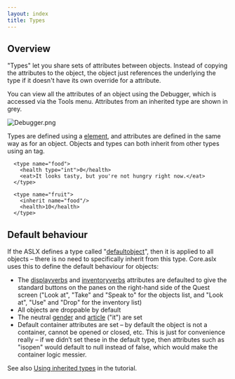 ```yaml
---
layout: index
title: Types
---
```


Overview
--------

"Types" let you share sets of attributes between objects. Instead of copying the attributes to the object, the object just references the underlying the type if it doesn't have its own override for a attribute.

You can view all the attributes of an object using the Debugger, which is accessed via the Tools menu. Attributes from an inherited type are shown in grey.

![](Debugger.png "Debugger.png")

Types are defined using a [<type> element](elements/type.html), and attributes are defined in the same way as for an object. Objects and types can both inherit from other types using an <inherit> tag.

      <type name="food">
        <health type="int">0</health>
        <eat>It looks tasty, but you're not hungry right now.</eat>
      </type>

      <type name="fruit">
        <inherit name="food"/>
        <health>10</health>
      </type>

Default behaviour
-----------------

If the ASLX defines a type called "[defaultobject](attributes/defaultobject.html)", then it is applied to all objects – there is no need to specifically inherit from this type. Core.aslx uses this to define the default behaviour for objects:

-   The [displayverbs](attributes/displayverbs.html) and [inventoryverbs](attributes/inventoryverbs.html) attributes are defaulted to give the standard buttons on the panes on the right-hand side of the Quest screen ("Look at", "Take" and "Speak to" for the objects list, and "Look at", "Use" and "Drop" for the inventory list)
-   All objects are droppable by default
-   The neutral [gender](attributes/gender.html) and [article](attributes/article.html) ("it") are set
-   Default container attributes are set – by default the object is not a container, cannot be opened or closed, etc. This is just for convenience really – if we didn’t set these in the default type, then attributes such as "isopen" would default to null instead of false, which would make the container logic messier.

See also [Using inherited types](tutorial/using_inherited_types.html) in the tutorial.
